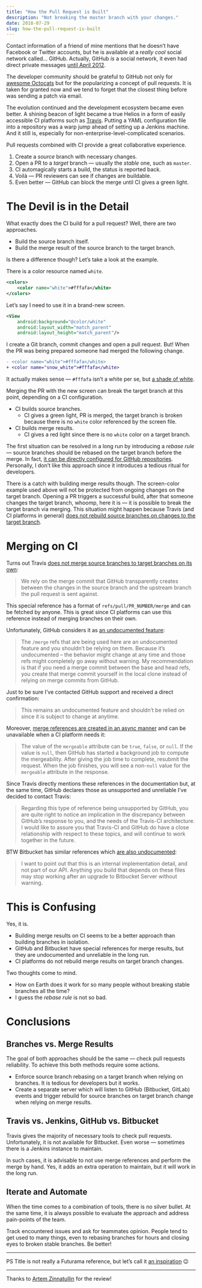 ```yaml
---
title: "How the Pull Request is Built"
description: "Not breaking the master branch with your changes."
date: 2018-07-29
slug: how-the-pull-request-is-built
---
```


Contact information of a friend of mine mentions that he doesn’t have Facebook or Twitter accounts,
but he is available at a _really cool_ social network called... GitHub.
Actually, GitHub _is_ a social network, it even had direct private messages
[until April 2012](https://blog.github.com/2012-04-03-spring-cleaning/#private-messaging).

The developer community should be grateful to GitHub not only for
[awesome Octocats](https://octodex.github.com/) but for the popularizing a concept
of pull requests. It is taken for granted now and we tend
to forget that the closest thing before was sending a patch via email.

The evolution continued and the development ecosystem became even better.
A shining beacon of light became a true Helios in a form of easily accessible CI platforms such as
[Travis](https://travis-ci.org/). Putting a YAML configuration file into a repository was
a warp jump ahead of setting up a Jenkins machine. And it still is,
especially for non-enterprise-level-complicated scenarios.

Pull requests combined with CI provide a great collaborative experience.

1. Create a _source_ branch with necessary changes.
1. Open a PR to a _target_ branch — usually the _stable_ one, such as `master`.
1. CI automagically starts a build, the status is reported back.
1. Voilà — PR reviewers can see if changes are buildable.
1. Even better — GitHub can block the merge until CI gives a green light.

# The Devil is in the Detail

What exactly does the CI build for a pull request? Well, there are two approaches.

* Build the source branch itself.
* Build the merge result of the source branch to the target branch.

Is there a difference though? Let’s take a look at the example.

There is a color resource named `white`.

```xml
<colors>
    <color name="white">#fffafa</white>
</colors>
```

Let’s say I need to use it in a brand-new screen.

```xml
<View
    android:background="@color/white"
    android:layout_width="match_parent"
    android:layout_height="match_parent"/>
```

I create a Git branch, commit changes and open a pull request. But! When the PR
was being prepared someone had merged the following change.

```diff
- <color name="white">#fffafa</white>
+ <color name="snow_white">#fffafa</white>
```

It actually makes sense — `#fffafa` isn’t a white per se,
but [a shade of white](https://en.wikipedia.org/wiki/Shades_of_white#Snow).

Merging the PR with the new screen can break the target branch at this point,
depending on a CI configuration.

* CI builds source branches.
    * CI gives a green light, PR is merged,
      the target branch is broken because there is no `white` color referenced by the screen file.
* CI builds merge results.
    * CI gives a red light since there is no `white` color
      on a target branch.

The first situation can be resolved in a long run by introducing a _rebase rule_ —
source branches should be rebased on the target branch before the merge. In fact,
[it can be directly configured for GitHub repositories](https://help.github.com/articles/enabling-required-status-checks/).
Personally, I don’t like this approach since it introduces a tedious
ritual for developers.

There is a catch with building merge results though. The screen-color example used above
will not be protected from ongoing changes on the target branch. Opening a PR
triggers a successful build, after that someone changes the target branch,
whoomp, here it is — it is possible to break the target branch via merging.
This situation might happen because Travis (and CI platforms in general)
[does not rebuild source branches on changes to the target branch](https://github.com/travis-ci/travis-ci/issues/1620#issuecomment-28622720).

# Merging on CI

Turns out Travis
[does not merge source branches to target branches on its own](https://docs.travis-ci.com/user/pull-requests/#my-pull-request-isnt-being-built):

> We rely on the merge commit that GitHub transparently creates between the changes
> in the source branch and the upstream branch the pull request is sent against.

This special reference has a format of `refs/pull/PR_NUMBER/merge`
and can be fetched by anyone. This is great since
CI platforms can use this reference instead of merging branches on their own.

Unfortunately, GitHub considers it as
[an undocumented feature](https://discourse.drone.io/t/github-claims-that-merge-refs-are-undocumented-feature/1100):

> The `/merge` refs that are being used here are an undocumented feature and
> you shouldn’t be relying on them. Because it’s undocumented –
> the behavior might change at any time and those refs might completely go away without warning.
> My recommendation is that if you need a merge commit between the base and head refs,
> you create that merge commit yourself in the local clone instead of relying on merge commits from GitHub.

Just to be sure I’ve contacted GitHub support and received a direct confirmation:

> This remains an undocumented feature and shouldn’t be relied on since it is subject to change at anytime.

Moreover, [merge references are created in an async manner](https://developer.github.com/v3/pulls/#get-a-single-pull-request)
and can be unavailable when a CI platform needs it:

> The value of the `mergeable` attribute can be `true`, `false`, or `null`.
> If the value is `null`, then GitHub has started a background job to compute the mergeability.
> After giving the job time to complete, resubmit the request. When the job finishes,
> you will see a non-`null` value for the `mergeable` attribute in the response.

Since Travis directly mentions these references in the documentation but, at the same time,
GitHub declares those as unsupported and unreliable I’ve decided to contact Travis:

> Regarding this type of reference being unsupported by GitHub,
> you are quite right to notice an implication in the discrepancy between GitHub’s response to you,
> and the needs of the Travis-CI architecture. I would like to assure you
> that Travis-CI and GitHub do have a close relationship with respect to these topics,
> and will continue to work together in the future.

BTW Bitbucket has similar references which
[are also undocumented](https://community.atlassian.com/t5/Bitbucket-questions/Difference-of-refs-pull-requests-lt-ID-gt-merge-and-refs-pull/qaq-p/772142):

> I want to point out that this is an internal implementation detail,
> and not part of our API. Anything you build that depends on these files
> may stop working after an upgrade to Bitbucket Server without warning.

# This is Confusing

Yes, it is.

* Building merge results on CI seems to be a better approach
  than building branches in isolation.
* GitHub and Bitbucket have special references for merge results,
  but they are undocumented and unreliable in the long run.
* CI platforms do not rebuild merge results on target branch changes.

Two thoughts come to mind.

* How on Earth does it work for so many people without breaking stable branches all the time?
* I guess the _rebase rule_ is not so bad.

# Conclusions

## Branches vs. Merge Results

The goal of both approaches should be the same — check pull requests
reliability. To achieve this both methods require some actions.

* Enforce source branch rebasing on a target branch when relying on branches.
  It is tedious for developers but it works.
* Create a separate server which will listen to GitHub (Bitbucket, GitLab) events
  and trigger rebuild for source branches on target branch change when relying
  on merge results.

## Travis vs. Jenkins, GitHub vs. Bitbucket

Travis gives the majority of necessary tools to check pull requests.
Unfortunately, it is not available for Bitbucket. Even worse —
sometimes there is a Jenkins instance to maintain.

In such cases, it is advisable to not use merge references and perform
the merge by hand. Yes, it adds an extra operation to maintain,
but it will work in the long run.

## Iterate and Automate

When the time comes to a combination of tools, there is no silver bullet.
At the same time, it is always possible to evaluate the approach and
address pain-points of the team.

Track encountered issues and ask for teammates opinion. People tend
to get used to many things, even to rebasing branches for hours and
closing eyes to broken stable branches. Be better!

---

PS Title is not really a Futurama reference, but
let’s call it [an inspiration](https://en.wikipedia.org/wiki/Where_the_Buggalo_Roam) :wink:

---

Thanks to [Artem Zinnatullin](https://twitter.com/artem_zin) for the review!
